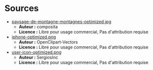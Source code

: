 # Sources

- [paysage-de-montagne-montagnes-optimized.jpg](https://pixabay.com/fr/paysage-de-montagne-montagnes-2031539/)
  - **Auteur :** composita
  - **Licence :** Libre pour usage commercial, Pas d'attribution requise
- [iphone-optimized.png](https://pixabay.com/fr/iphone-t%C3%A9l%C3%A9phone-cellulaire-160307/)
  - **Auteur :** OpenClipart-Vectors
  - **Licence :** Libre pour usage commercial, Pas d'attribution requise
- [user-icon-optimized.png](https://pixabay.com/fr/user-icon-icono-de-usuario-2098873/)
  - **Auteur :** SergiosInc
  - **Licence :** Libre pour usage commercial, Pas d'attribution requise
